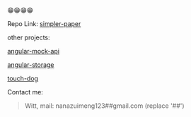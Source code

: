 😁😁😁😁

Repo Link: [simpler-paper](https://github.com/DhyanaChina/simpler-paper)

other projects:

 [angular-mock-api](https://github.com/DhyanaChina/ng-mocker)

 [angular-storage](https://github.com/DhyanaChina/storage-angular)

 [touch-dog](https://github.com/DhyanaChina/touch-dog)

Contact me:

> Witt, mail: nanazuimeng123##gmail.com  (replace '##')
